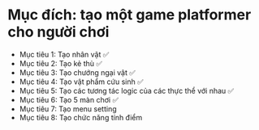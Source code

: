 # Mục đích: tạo một game platformer cho người chơi
 - Mục tiêu 1: Tạo nhân vật :white_check_mark:
 - Mục tiêu 2: Tạo kẻ thù :white_check_mark:
 - Mục tiêu 3: Tạo chướng ngại vật :white_check_mark:
 - Mục tiêu 4: Tạo vật phẩm cứu sinh :white_check_mark:
 - Mục tiêu 5: Tạo các tương tác logic của các thực thể với nhau :white_check_mark:
 - Mục tiêu 6: Tạo 5 màn chơi :white_check_mark:
 - Mục tiêu 7: Tạo menu setting
 - Mục tiêu 8: Tạo chức năng tính điểm
